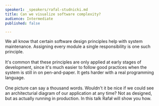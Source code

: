 ```yaml
---
speaker1: _speakers/rafal-studnicki.md
title: Can we visualize software complexity?
audience: Intermediate
published: false

---
```

<p>We all know that certain software design principles help with system maintenance. Assigning every module a single responsibility is one such principle. <br /> <br />
 It's common that these principles are only applied at early stages of development, since it's much easier to follow good practices when the system is still in on pen-and-paper. It gets harder with a real programming language.<br /> <br />
 One picture can say a thousand words. Wouldn't it be nice if we could see an architecturial diagram of our application at any time? Not as designed, but as actually running in production.
 In this talk Rafał will show you how.</p>
